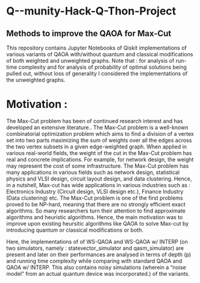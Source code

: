 # Q--munity-Hack-Q-Thon-Project

## Methods to improve the QAOA for Max-Cut

This repository contains Jupyter Notebooks of Qiskit implementations of various variants of QAOA with/without quantum and classical modifications of both weighted and unweighted graphs.
Note that : for analysis of run-time complexity and for analysis of probability of optimal solutions being pulled out, without loss of generality I considered the implementations of the unweighted graphs. 

# Motivation :
The Max-Cut problem has been of continued research interest and has developed an extensive literature.. The Max-Cut problem is a well-known combinatorial optimization problem which aims to find a division of a vertex set into two parts maximizing the sum of weights over all the edges across the two vertex subsets in a given edge-weighted graph. When applied in various real-world fields, the weight of the cut in the Max-Cut problem has real and concrete implications. For example, for network design, the weight may represent the cost of some infrastructure. The Max-Cut problem has many applications in various fields such as network design, statistical physics and VLSI design, circuit layout design, and data clustering. Hence, in a nutshell, Max-cut has wide applications in various industries such as : Electronics Industry (Circuit design, VLSI design etc.), Finance Industry (Data clustering) etc. The Max-Cut problem is one of the first problems proved to be NP-hard, meaning that there are no strongly efficient exact algorithms. So many researchers turn their attention to find approximate algorithms and heuristic algorithms.
Hence, the main motivation was to improve upon existing heursitic algorithms like QAOA to solve Max-cut by introducing quantum or classical modifications or both.

Here, the implementations of of WS-QAOA and WS-QAOA w/ INTERP (on two simulators, namely : statevector_simulator and
qasm_simulator) are present and later on their performances are analysed in terms of depth (p) and running time complexity while comparing with
standard QAOA and QAOA w/ INTERP. This also contains noisy simulations (wherein a “noise model” from an actual quantum device was incorporated.) of the variants. 
